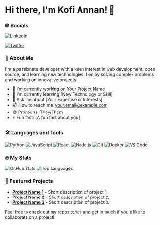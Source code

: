 # Hi there, I'm Kofi Annan! 👋

### 🌐 Socials
[![LinkedIn](https://img.shields.io/badge/LinkedIn-0A66C2?style=for-the-badge&logo=linkedin&logoColor=white)](https://www.linkedin.com/in/yourlinkedinprofile)

[![Twitter](https://img.shields.io/badge/Twitter-1DA1F2?style=for-the-badge&logo=twitter&logoColor=white)](https://twitter.com/yourtwitterhandle)

### 💼 About Me
I'm a passionate developer with a keen interest in web development, open source, and learning new technologies. I enjoy solving complex problems and working on innovative projects.

- 🔭 I’m currently working on [Your Project Name](link-to-project)
- 🌱 I’m currently learning [New Technology or Skill]
- 💬 Ask me about [Your Expertise or Interests]
- 📫 How to reach me: [your.email@example.com](mailto:your.email@example.com)
- 😄 Pronouns: They/Them
- ⚡ Fun fact: [A fun fact about you]

### 🛠️ Languages and Tools
![Python](https://img.shields.io/badge/Python-3776AB?style=for-the-badge&logo=python&logoColor=white)
![JavaScript](https://img.shields.io/badge/JavaScript-F7DF1E?style=for-the-badge&logo=javascript&logoColor=black)
![React](https://img.shields.io/badge/React-20232A?style=for-the-badge&logo=react&logoColor=61DAFB)
![Node.js](https://img.shields.io/badge/Node.js-339933?style=for-the-badge&logo=nodedotjs&logoColor=white)
![Git](https://img.shields.io/badge/Git-F05032?style=for-the-badge&logo=git&logoColor=white)
![Docker](https://img.shields.io/badge/Docker-2496ED?style=for-the-badge&logo=docker&logoColor=white)
![VS Code](https://img.shields.io/badge/VS%20Code-007ACC?style=for-the-badge&logo=visual-studio-code&logoColor=white)

### 🔥 My Stats
![GitHub Stats](https://github-readme-stats.vercel.app/api?username=kofiannan90&show_icons=true&theme=radical)
![Top Languages](https://github-readme-stats.vercel.app/api/top-langs/?username=kofiannan90&layout=compact&theme=radical)

### 🌟 Featured Projects
- [**Project Name 1**](link-to-project-1) - Short description of project 1.
- [**Project Name 2**](link-to-project-2) - Short description of project 2.
- [**Project Name 3**](link-to-project-3) - Short description of project 3.

Feel free to check out my repositories and get in touch if you'd like to collaborate on a project!
